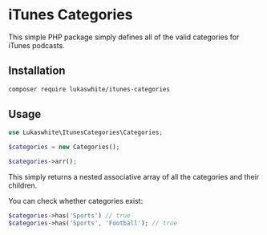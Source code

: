 # iTunes Categories

This simple PHP package simply defines all of the valid categories for iTunes podcasts.

## Installation

```bash
composer require lukaswhite/itunes-categories
```

## Usage

```php
use Lukaswhite\ItunesCategories\Categories;

$categories = new Categories();

$categories->arr();
```

This simply returns a nested associative array of all the categories and their children.

You can check whether categories exist:

```php
$categories->has('Sports') // true
$categories->has('Sports', 'Football'); // true
```


